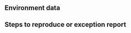 <!--
Before submitting your bug report, please check for duplicates, and +1 the duplicate if you find one, adding additional details if you have any to add.

There are a few common issues that are commonly reported.

If there is an exception copying to/from the clipboard, it's probably the same as https://github.com/lzybkr/PSReadLine/issues/265

If there is an exception shortly after resizing the console, it's probably the same as https://github.com/lzybkr/PSReadLine/issues/292
-->

Environment data
----------------

<!-- provide the output of the following:
```powershell
& {
    "PS version: $($PSVersionTable.PSVersion)"
    "PSReadline version: $((Get-Module PSReadline).Version)"
    if ($IsLinux -or $IsOSX) {
        "os: $(uname -a)"
    } else {
        "os: $((dir $env:SystemRoot\System32\cmd.exe).VersionInfo.FileVersion)"
    }
    "PS file version: $((dir $pshome\powershell.exe).VersionInfo.FileVersion)"
}
```
-->

Steps to reproduce or exception report
--------------------------------------
